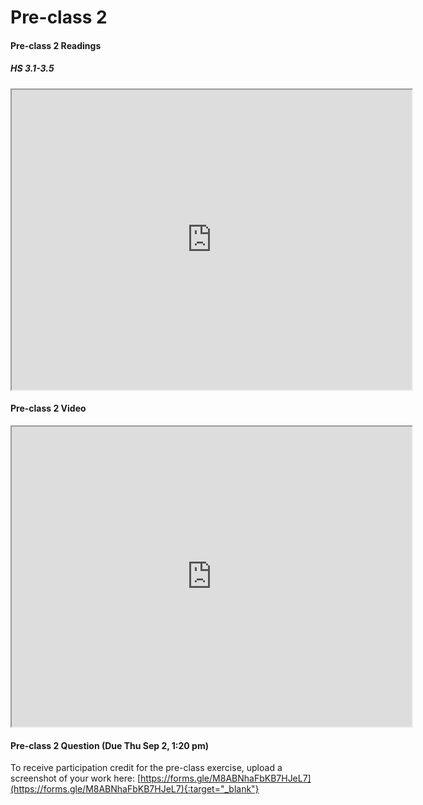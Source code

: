 # Pre-class 2

#### Pre-class 2 Readings

##### HS 3.1-3.5
<iframe src="https://drive.google.com/file/d/1lC4GySp0Zv_JtMuKcZAx97luvC8gS32z/preview" width="640" height="480" resize="both" overflow="auto" allowfullscreen>
</iframe>

#### Pre-class 2 Video

<iframe src="https://drive.google.com/file/d/1QI4QClKTP7DMXUtRP5dtewwfi-q3jdW0/preview" width="640" height="480" allowfullscreen>
</iframe>



#### Pre-class 2 Question (Due Thu Sep 2, 1:20 pm)

To receive participation credit for the pre-class exercise, upload a screenshot of your work here:
[https://forms.gle/M8ABNhaFbKB7HJeL7](https://forms.gle/M8ABNhaFbKB7HJeL7){:target="_blank"}


<br>



